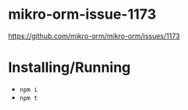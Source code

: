 # mikro-orm-issue-1173
https://github.com/mikro-orm/mikro-orm/issues/1173

# Installing/Running
- `npm i`
- `npm t`
